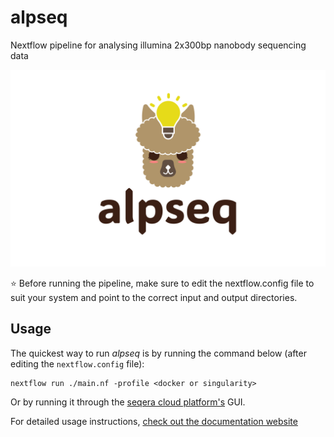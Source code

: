 # alpseq
Nextflow pipeline for analysing illumina 2x300bp nanobody sequencing data

<img width="1280" alt="alpseq logo" src="alpseq_logo.png">

:star: Before running the pipeline, make sure to edit the nextflow.config file to suit your system and point to the correct input and output directories.

## Usage
The quickest way to run *alpseq* is by running the command below (after editing the `nextflow.config` file):

```
nextflow run ./main.nf -profile <docker or singularity> 
```
Or by running it through the [seqera cloud platform's](https://cloud.seqera.io/) GUI.

For detailed usage instructions, [check out the documentation website](https://kzeglinski.github.io/alpseq_documentation/)


